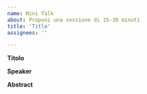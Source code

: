 ```yaml
---
name: Mini Talk
about: Proponi una sessione di 15-30 minuti
title: 'Title'
assignees: ''

---
```


**Titolo**

**Speaker**

**Abstract**

